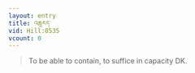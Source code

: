 ```yaml
---
layout: entry
title: འཆུརད་
vid: Hill:0535
vcount: 0
---
```


> To be able to contain, to suffice in capacity DK\.

